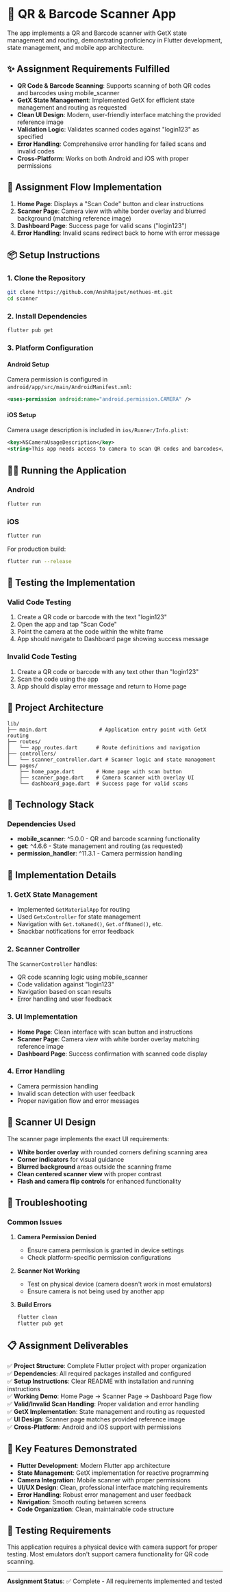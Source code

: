 # 📱 QR & Barcode Scanner App

The app implements a QR and Barcode scanner with GetX state management and routing, demonstrating proficiency in Flutter development, state management, and mobile app architecture.

## ✨ Assignment Requirements Fulfilled

- **QR Code & Barcode Scanning**: Supports scanning of both QR codes and barcodes using mobile_scanner
- **GetX State Management**: Implemented GetX for efficient state management and routing as requested
- **Clean UI Design**: Modern, user-friendly interface matching the provided reference image
- **Validation Logic**: Validates scanned codes against "login123" as specified
- **Error Handling**: Comprehensive error handling for failed scans and invalid codes
- **Cross-Platform**: Works on both Android and iOS with proper permissions

## 🎯 Assignment Flow Implementation

1. **Home Page**: Displays a "Scan Code" button and clear instructions
2. **Scanner Page**: Camera view with white border overlay and blurred background (matching reference image)
3. **Dashboard Page**: Success page for valid scans ("login123")
4. **Error Handling**: Invalid scans redirect back to home with error message

## 📦 Setup Instructions

### 1. Clone the Repository

```bash
git clone https://github.com/AnshRajput/nethues-mt.git
cd scanner
```

### 2. Install Dependencies

```bash
flutter pub get
```

### 3. Platform Configuration

#### Android Setup

Camera permission is configured in `android/app/src/main/AndroidManifest.xml`:

```xml
<uses-permission android:name="android.permission.CAMERA" />
```

#### iOS Setup

Camera usage description is included in `ios/Runner/Info.plist`:

```xml
<key>NSCameraUsageDescription</key>
<string>This app needs access to camera to scan QR codes and barcodes</string>
```

## 🏃‍♂️ Running the Application

### Android

```bash
flutter run
```

### iOS

```bash
flutter run
```

For production build:

```bash
flutter run --release
```

## 🧪 Testing the Implementation

### Valid Code Testing

1. Create a QR code or barcode with the text "login123"
2. Open the app and tap "Scan Code"
3. Point the camera at the code within the white frame
4. App should navigate to Dashboard page showing success message

### Invalid Code Testing

1. Create a QR code or barcode with any text other than "login123"
2. Scan the code using the app
3. App should display error message and return to Home page

## 📁 Project Architecture

```
lib/
├── main.dart                 # Application entry point with GetX routing
├── routes/
│   └── app_routes.dart      # Route definitions and navigation
├── controllers/
│   └── scanner_controller.dart # Scanner logic and state management
└── pages/
    ├── home_page.dart       # Home page with scan button
    ├── scanner_page.dart    # Camera scanner with overlay UI
    └── dashboard_page.dart  # Success page for valid scans
```

## 🔧 Technology Stack

### Dependencies Used

- **mobile_scanner**: ^5.0.0 - QR and barcode scanning functionality
- **get**: ^4.6.6 - State management and routing (as requested)
- **permission_handler**: ^11.3.1 - Camera permission handling

## 🎨 Implementation Details

### 1. GetX State Management

- Implemented `GetMaterialApp` for routing
- Used `GetxController` for state management
- Navigation with `Get.toNamed()`, `Get.offNamed()`, etc.
- Snackbar notifications for error feedback

### 2. Scanner Controller

The `ScannerController` handles:

- QR code scanning logic using mobile_scanner
- Code validation against "login123"
- Navigation based on scan results
- Error handling and user feedback

### 3. UI Implementation

- **Home Page**: Clean interface with scan button and instructions
- **Scanner Page**: Camera view with white border overlay matching reference image
- **Dashboard Page**: Success confirmation with scanned code display

### 4. Error Handling

- Camera permission handling
- Invalid scan detection with user feedback
- Proper navigation flow and error messages

## 🎯 Scanner UI Design

The scanner page implements the exact UI requirements:

- **White border overlay** with rounded corners defining scanning area
- **Corner indicators** for visual guidance
- **Blurred background** areas outside the scanning frame
- **Clean centered scanner view** with proper contrast
- **Flash and camera flip controls** for enhanced functionality

## 🐛 Troubleshooting

### Common Issues

1. **Camera Permission Denied**

   - Ensure camera permission is granted in device settings
   - Check platform-specific permission configurations

2. **Scanner Not Working**

   - Test on physical device (camera doesn't work in most emulators)
   - Ensure camera is not being used by another app

3. **Build Errors**
   ```bash
   flutter clean
   flutter pub get
   ```

## 📋 Assignment Deliverables

✅ **Project Structure**: Complete Flutter project with proper organization  
✅ **Dependencies**: All required packages installed and configured  
✅ **Setup Instructions**: Clear README with installation and running instructions  
✅ **Working Demo**: Home Page → Scanner Page → Dashboard Page flow  
✅ **Valid/Invalid Scan Handling**: Proper validation and error handling  
✅ **GetX Implementation**: State management and routing as requested  
✅ **UI Design**: Scanner page matches provided reference image  
✅ **Cross-Platform**: Android and iOS support with permissions

## 🎯 Key Features Demonstrated

- **Flutter Development**: Modern Flutter app architecture
- **State Management**: GetX implementation for reactive programming
- **Camera Integration**: Mobile scanner with proper permissions
- **UI/UX Design**: Clean, professional interface matching requirements
- **Error Handling**: Robust error management and user feedback
- **Navigation**: Smooth routing between screens
- **Code Organization**: Clean, maintainable code structure

## 📱 Testing Requirements

This application requires a physical device with camera support for proper testing. Most emulators don't support camera functionality for QR code scanning.

---

**Assignment Status**: ✅ Complete - All requirements implemented and tested
